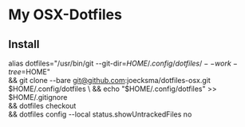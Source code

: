 # My OSX-Dotfiles

## Install
alias dotfiles="/usr/bin/git --git-dir=$HOME/.config/dotfiles/ --work-tree=$HOME" \
&& git clone --bare git@github.com:joecksma/dotfiles-osx.git $HOME/.config/dotfiles \
&& echo "$HOME/.config/dotfiles" >> $HOME/.gitignore \
&& dotfiles checkout \
&& dotfiles config --local status.showUntrackedFiles no
